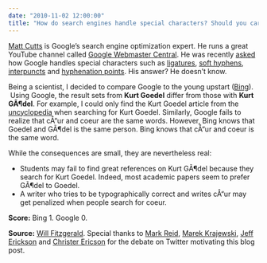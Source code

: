 ```yaml
---
date: "2010-11-02 12:00:00"
title: "How do search engines handle special characters? Should you care?"
---
```




[Matt Cutts](https://en.wikipedia.org/wiki/Matt_Cutts) is Google&rsquo;s search engine optimization expert. He runs a great YouTube channel called [Google Webmaster Central](https://www.youtube.com/user/GoogleWebmasterHelp). He was recently [asked](https://www.youtube.com/watch?v=suTDT6-Q8NE) how Google handles special characters such as [ligatures](https://en.wikipedia.org/wiki/Typographic_ligature), [soft hyphens](http://www.cs.tut.fi/~jkorpela/shy.html), [interpuncts](https://en.wikipedia.org/wiki/Interpunct) and [hyphenation points](http://www.cs.tut.fi/~jkorpela/shy.html#unicode). His answer? He doesn&rsquo;t know.

Being a scientist, I decided to compare Google to the young upstart ([Bing](https://www.bing.com/)).  Using Google, the result sets from __Kurt Goedel__ differ from those with __Kurt GÃ¶del__. For example, I could only find the Kurt Goedel article from the [uncyclopedia](http://uncyclopedia.wikia.com/wiki/Kurt_Goedel) when searching for Kurt Goedel. Similarly, Google fails to realize that cÅ“ur and coeur are the same words. However, Bing knows that Goedel and GÃ¶del is the same person. Bing knows that cÅ“ur and coeur is the same word.

While the consequences are small, they are nevertheless real:

- Students may fail to find great references on Kurt GÃ¶del because they search for Kurt Goedel. Indeed, most academic papers seem to prefer GÃ¶del to Goedel.
- A writer who tries to be typographically correct and writes cÅ“ur may get penalized when people search for coeur.


__Score:__ Bing 1. Google 0.

__Source:__ [Will Fitzgerald](http://entish.org/). Special thanks to [Mark Reid](http://mark.reid.name/), [Marek Krajewski](https://ib-krajewski.blogspot.com/), [Jeff Erickson](http://jeffe.cs.illinois.edu/) and [Christer Ericson](http://realtimecollisiondetection.net/blog/) for the debate on Twitter motivating this blog post.

